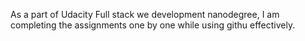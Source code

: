 As a part of Udacity Full stack we development nanodegree, I am completing the assignments one by one while using githu effectively.
